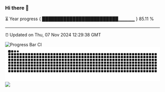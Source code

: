 ### Hi there 👋

⏳ Year progress { █████████████████████████▁▁▁▁▁ } 85.11 %

---

⏰ Updated on Thu, 07 Nov 2024 12:29:38 GMT

![Progress Bar CI](https://github.com/liununu/liununu/workflows/Progress%20Bar%20CI/badge.svg)![](https://raw.githubusercontent.com/L1cardo/L1cardo/main/assets/github-contribution-grid-snake.svg)![](https://raw.githubusercontent.com/seesaws/seesaws/main/assets/github-contribution-grid-snake.svg)
